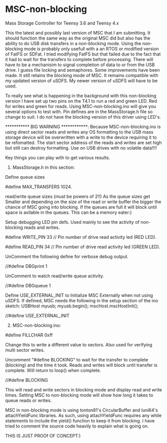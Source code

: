 # MSC-non-blocking
Mass Storage Controller for Teensy 3.6 and Teensy 4.x

This the latest and possibly last version of MSC that I am submitting. It should function the same way as the original MSC did but
also has the ability to do USB disk transfers in a non-blocking mode. Using the non-blocking mode is probably only usefull with a
an RTOS or modified version of FatFS or SDFat. I tried modifying FatFS but that failed due to the fact that it had to wait for the
transfers to complete before processing. There will have to be a mechanisim to signal completion of data to or from the USB drive.
I guess file locking and semaphores.
Some improvements have been made. It still retains the blocking mode of MSC. It remains compatible with my updated version of uSDFS.
My newer version of uSDFS will have to be used. 

To really see what is happening in the background with this non-blocking version I have set up two pins on the T4.1 to run a red
and green LED. Red for writes and green for reads. Using MSC-non-blocking.ino will give you several options to test with.
Pin defines are in the MassStorage.h file so change to suit. I do not have the blocking version of this driver using LED's.

*********** BIG WARNING ************: Because MSC-non-blocking.ino is using direct sector reads and writes any OS formatting to the
USB mass storage device will be overwritten with a write to the device requiring it to be refomatted. The start sector address of the reads and writes are set high but still can destroy formatting. Use on USB drives with no volatile data!!!!

Key things you can play with to get various results.

1) MassStorage.h in this section:

Define queue sizes

#define MAX_TRANSFERS  1024.

read/write queue sizes (must be powers of 2!!)
As the queue sizes get Smaller and depending on the size of the read or write buffer the bigger the chance of MSC going
into  blocking. If the queues are full it will block until space is avilable in the queues. This can be a memory eater:)
  
Setup debugging LED pin defs.
Used mainly to see  the activity of non-blocking reads and writes.

#define WRITE_PIN  33 // Pin number of drive read activity led (RED LED).

#define READ_PIN   34 // Pin number of drive read activity led (GREEN LED).

UnComment the following define for verbose debug output.

//#define DBGprint 1

UnComment to watch read/write queue activity.

//#define DBGqueue 1

Define  USE_EXTERNAL_INIT to Initialize MSC Externally when not using uSDFS.
If defined, MSC needs the following in the setup section of the ino sketch:
USBHost myusb;
myusb.begin();
mscHost.mscHostInit();

//#define USE_EXTERNAL_INIT

2) MSC-non-blocking.ino:

#define FILLCHAR 0xff

Change this to write a different value to sectors.
Also used for verifying multi sector writes.
   
Uncomment "#define BLOCKING" to wait for the transfer to complete (blocking) and the time it took. Reads and writes will block until transfer is complete. Will return to loop() when complete.

//#define BLOCKING
  
This will read and write sectors in blocking mode and display read and write times. Setting MSC to non-blocking mode will show how long it takes to queue reads or writes.
  
MSC in non-blocking mode is using tonton81's CircularBuffer and luni64's attachYieldFunc libraries. As such, using attachYieldFunc requires any while statements to include the yield() function to keep it from blocking.
I have tried to comment the source code heavily to explain what is going on.
  
  THIS IS JUST PROOf OF CONCEPT:)
  
  

